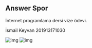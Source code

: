 ## Answer Spor

İnternet programlama dersi vize ödevi.

İsmail Keyvan 201913171030 

![img](public/images/sample.jpeg)
![img](public/images/sample1.jpeg)
